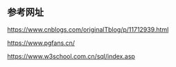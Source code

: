 ## 参考网址

https://www.cnblogs.com/originalTblog/p/11712939.html

https://www.pgfans.cn/

https://www.w3school.com.cn/sql/index.asp

